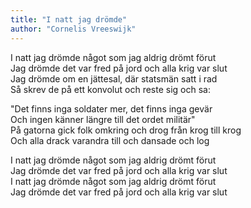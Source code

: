 ```yaml
---
title: "I natt jag drömde"
author: "Cornelis Vreeswijk"
---
```


I natt jag drömde något som jag aldrig drömt förut\
Jag drömde det var fred på jord och alla krig var slut\
Jag drömde om en jättesal, där statsmän satt i rad\
Så skrev de på ett konvolut och reste sig och sa:

"Det finns inga soldater mer, det finns inga gevär\
Och ingen känner längre till det ordet militär"\
På gatorna gick folk omkring och drog från krog till krog\
Och alla drack varandra till och dansade och log

I natt jag drömde något som jag aldrig drömt förut\
Jag drömde det var fred på jord och alla krig var slut\
I natt jag drömde något som jag aldrig drömt förut\
Jag drömde det var fred på jord och alla krig var slut
